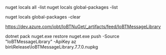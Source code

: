nuget locals all -list
nuget locals global-packages -list

nuget locals global-packages -clear

https://dev.azure.com/iobt/IoBTNuGet/_artifacts/feed/IoBTMessageLibrary

dotnet pack
nuget.exe restore
nuget.exe push -Source "IoBTMessageLibrary" -ApiKey az bin\Release\IoBTMessageLibrary.7.7.0.nupkg

